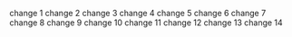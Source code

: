 change 1
change 2 
change 3
change 4
change 5
change 6
change 7
change 8
change 9
change 10
change 11
change 12
change 13
change 14